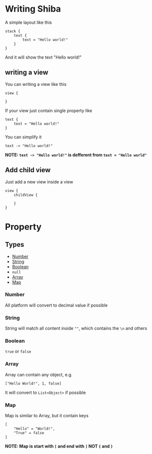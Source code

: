 # Writing Shiba
A simple layout like this
```
stack {
    text {
        text = "Hello world!"
    }
}
```
And it will show the text "Hello world!"  

## writing a view
You can writing a view like this
```
view {

}
```
If your view just contain single property like 
```
text {
    text = "Hello world!"
}
```
You can simplify it
```
text -> "Hello world!"
```
**NOTE: ```text -> "Hello world!"``` is defferent from ```text = "Hello world"```**
## Add child view
Just add a new view inside a view
```
view {
    childView {
        
    }
}
```
# Property
## Types
- [Number](#Number)
- [String](#String)
- [Boolean](#Boolean)
- ```null```
- [Array](#Array)
- [Map](#Array)

### Number
All platform will convert to decimal value if possible

### String
String will match all content inside ```""```, which contains the ```\n``` and others

### Boolean
```true``` or ```false```

### Array
Array can contain any object, e.g.  
```
["Hello World!", 1, false]
```
It will convert to ```List<Object>``` if possible

### Map
Map is similar to Array, but it contain keys
```
[
    "Hello" = "World!",
    "True" = false
]
```
**NOTE: Map is start with ```[``` and end with ```]``` NOT ```{``` and ```}```**
